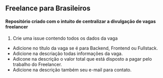 ## Freelance para Brasileiros
#### Repositório criado com o intuito de centralizar a divulgação de vagas freelancer

1. Crie uma issue contendo todos os dados da vaga

- Adicione no título da vaga se é para Backend, Frontend ou Fullstack.
- Adicione na descriação todas informações da vaga.
- Adicone na descrição o valor total que está disposto a pagar pelo trabalho do Freelancer.
- Adicione na descrição também seu e-mail para contato.
